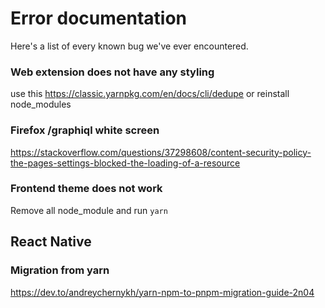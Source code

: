 # Error documentation

Here's a list of every known bug we've ever encountered.

### Web extension does not have any styling

use this https://classic.yarnpkg.com/en/docs/cli/dedupe or reinstall node_modules

### Firefox /graphiql white screen

https://stackoverflow.com/questions/37298608/content-security-policy-the-pages-settings-blocked-the-loading-of-a-resource

### Frontend theme does not work

Remove all node_module and run `yarn`


## React Native

### Migration from yarn

https://dev.to/andreychernykh/yarn-npm-to-pnpm-migration-guide-2n04